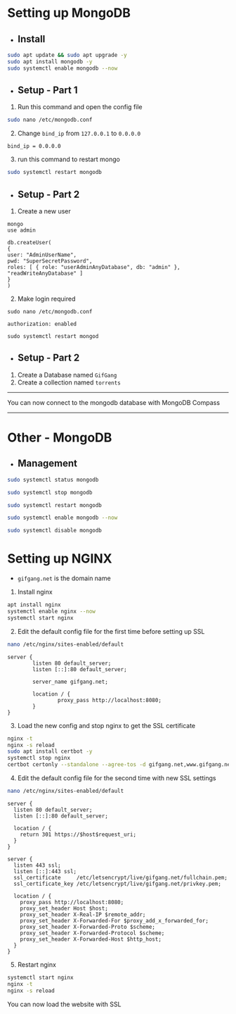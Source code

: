 # Setting up MongoDB

- ## Install

```bash
sudo apt update && sudo apt upgrade -y
sudo apt install mongodb -y
sudo systemctl enable mongodb --now
```

- ## Setup - Part 1

1. Run this command and open the config file

```bash
sudo nano /etc/mongodb.conf
```

2. Change `bind_ip` from `127.0.0.1` to `0.0.0.0`

```
bind_ip = 0.0.0.0
```

3. run this command to restart mongo

```bash
sudo systemctl restart mongodb
```

- ## Setup - Part 2

1. Create a new user

```
mongo
use admin
```

```
db.createUser(
{
user: "AdminUserName",
pwd: "SuperSecretPassword",
roles: [ { role: "userAdminAnyDatabase", db: "admin" }, "readWriteAnyDatabase" ]
}
)
```

2. Make login required

```
sudo nano /etc/mongodb.conf
```

```
authorization: enabled
```

```
sudo systemctl restart mongod
```

- ## Setup - Part 2

1. Create a Database named `GifGang`
2. Create a collection named `torrents`

---

You can now connect to the mongodb database with MongoDB Compass

---

# Other - MongoDB

- ## Management

```bash
sudo systemctl status mongodb
```

```bash
sudo systemctl stop mongodb
```

```bash
sudo systemctl restart mongodb
```

```bash
sudo systemctl enable mongodb --now
```

```bash
sudo systemctl disable mongodb
```

# Setting up NGINX

- `gifgang.net` is the domain name

1. Install nginx

```bash
apt install nginx
systemctl enable nginx --now
systemctl start nginx
```

2. Edit the default config file for the first time before setting up SSL

```bash
nano /etc/nginx/sites-enabled/default
```

```nginx
server {
        listen 80 default_server;
        listen [::]:80 default_server;

        server_name gifgang.net;

        location / {
                proxy_pass http://localhost:8080;
        }
}
```

3. Load the new config and stop nginx to get the SSL certificate

```bash
nginx -t
nginx -s reload
sudo apt install certbot -y
systemctl stop nginx
certbot certonly --standalone --agree-tos -d gifgang.net,www.gifgang.net
```

4. Edit the default config file for the second time with new SSL settings

```bash
nano /etc/nginx/sites-enabled/default
```

```nginx
server {
  listen 80 default_server;
  listen [::]:80 default_server;

  location / {
    return 301 https://$host$request_uri;
  }
}

server {
  listen 443 ssl;
  listen [::]:443 ssl;
  ssl_certificate     /etc/letsencrypt/live/gifgang.net/fullchain.pem;
  ssl_certificate_key /etc/letsencrypt/live/gifgang.net/privkey.pem;

  location / {
    proxy_pass http://localhost:8080;
    proxy_set_header Host $host;
    proxy_set_header X-Real-IP $remote_addr;
    proxy_set_header X-Forwarded-For $proxy_add_x_forwarded_for;
    proxy_set_header X-Forwarded-Proto $scheme;
    proxy_set_header X-Forwarded-Protocol $scheme;
    proxy_set_header X-Forwarded-Host $http_host;
  }
}
```

5. Restart nginx

```bash
systemctl start nginx
nginx -t
nginx -s reload
```

You can now load the website with SSL
